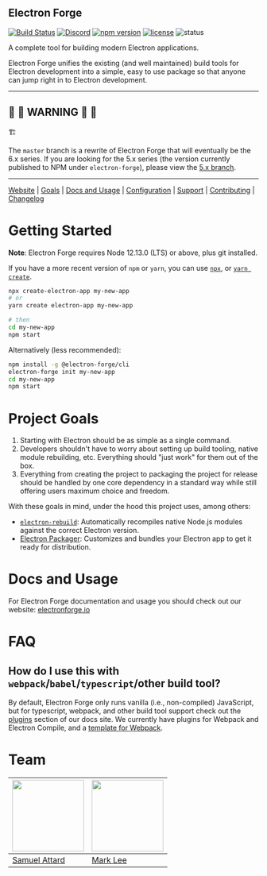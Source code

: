 ## Electron Forge

[![Build Status](https://github.com/electron-userland/electron-forge/workflows/CI/badge.svg)](https://github.com/electron-userland/electron-forge/actions?query=workflow:CI)
[![Discord](https://img.shields.io/discord/745037351163527189?color=blueviolet&logo=discord)](https://discord.gg/electron)
[![npm version](https://img.shields.io/npm/v/@electron-forge/cli)](https://npm.im/@electron-forge/cli)
[![license](https://img.shields.io/github/license/electron-userland/electron-forge.svg)](https://github.com/electron-userland/electron-forge/blob/master/LICENSE)
![status](https://img.shields.io/badge/Status-%20Ready%20for%20Awesome-red.svg)

A complete tool for building modern Electron applications.

Electron Forge unifies the existing (and well maintained) build tools for
Electron development into a simple, easy to use package so that anyone can
jump right in to Electron development.

---

## :rotating_light: :construction: **WARNING** :construction: :rotating_light:

:building_construction:

The `master` branch is a rewrite of Electron Forge that will eventually be the 6.x series. If you
are looking for the 5.x series (the version currently published to NPM under `electron-forge`), please view the [5.x branch](https://github.com/electron-userland/electron-forge/tree/5.x).

---

[Website](https://www.electronforge.io) |
[Goals](#project-goals) |
[Docs and Usage](#docs-and-usage) |
[Configuration](https://www.electronforge.io/configuration) |
[Support](https://github.com/electron-userland/electron-forge/blob/master/SUPPORT.md) |
[Contributing](https://github.com/electron-userland/electron-forge/blob/master/CONTRIBUTING.md) |
[Changelog](https://github.com/electron-userland/electron-forge/blob/master/CHANGELOG.md)

# Getting Started

**Note**: Electron Forge requires Node 12.13.0 (LTS) or above, plus git installed.

If you have a more recent version of `npm` or `yarn`, you can use
[`npx`](https://medium.com/@maybekatz/introducing-npx-an-npm-package-runner-55f7d4bd282b),
or
[`yarn create`](https://yarnpkg.com/blog/2017/05/12/introducing-yarn/).

```bash
npx create-electron-app my-new-app
# or
yarn create electron-app my-new-app

# then
cd my-new-app
npm start
```

Alternatively (less recommended):

```bash
npm install -g @electron-forge/cli
electron-forge init my-new-app
cd my-new-app
npm start
```

# Project Goals

1. Starting with Electron should be as simple as a single command.
2. Developers shouldn't have to worry about setting up build tooling,
   native module rebuilding, etc. Everything should "just work" for them out
   of the box.
3. Everything from creating the project to packaging the project for release
   should be handled by one core dependency in a standard way while still offering
   users maximum choice and freedom.

With these goals in mind, under the hood this project uses, among others:

- [`electron-rebuild`](https://github.com/electron/electron-rebuild):
  Automatically recompiles native Node.js modules against the correct
  Electron version.
- [Electron Packager](https://github.com/electron/electron-packager):
  Customizes and bundles your Electron app to get it ready for distribution.

# Docs and Usage

For Electron Forge documentation and usage you should check out our website:
[electronforge.io](https://www.electronforge.io)

# FAQ

## How do I use this with `webpack`/`babel`/`typescript`/other build tool?

By default, Electron Forge only runs vanilla (i.e., non-compiled) JavaScript, but for typescript, webpack, and other build tool support check out the [plugins](https://www.electronforge.io/config/plugins)
section of our docs site. We currently have plugins for Webpack and Electron Compile, and a
[template for Webpack](https://www.electronforge.io/templates/webpack-template).

# Team

| <img src="https://s.gravatar.com/avatar/1576c987b53868acf73d6ccb08110a78?s=144" width="144" /> | <img src="https://avatars2.githubusercontent.com/u/11417?s=460&v=4" width="144" /> |
| ---------------------------------------------------------------------------------------------- | ---------------------------------------------------------------------------------- |
| [Samuel Attard](https://samuelattard.com)                                                      | [Mark Lee](https://github.com/malept)                                              |
